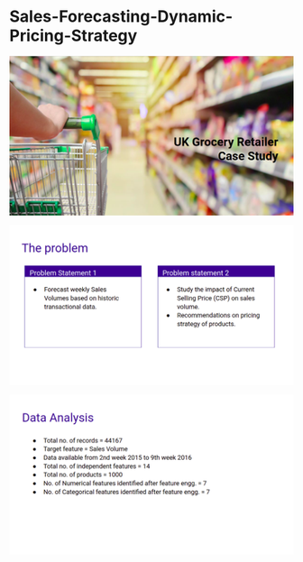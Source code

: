 # Sales-Forecasting-Dynamic-Pricing-Strategy

![1](plots/1.png)

![1](plots/2.png)

![1](plots/3.png)
